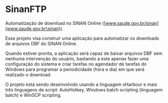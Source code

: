# **SinanFTP** #

Automatização de download no SINAN Online
([www.saude.gov.br/sinan](www.saude.gov.br\sinan)).

Esse projeto visa construir uma aplicação para automatizar os downloads
de arquivos DBF do SINAN Online.

Quando estiver pronta, a aplicação será capaz de baixar arquivos DBF sem
nenhuma intervenção do usuário, bastando a este apenas fazer uma
configuração do sistema e criar tarefas no agendador de tarefas do
Windows para programar a periodicidade (hora e dia) em que será
realizado o download.

O projeto está sendo desenvolvido usando a linguagem xHarbour e mais
três linguagens de script: AutoHotkey, Windows batch scripting
(linguagem batch) e WinSCP scripting.

